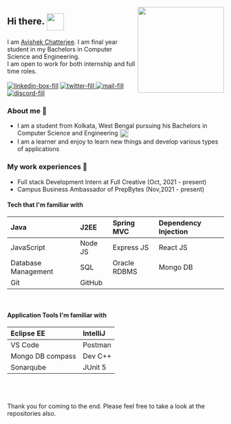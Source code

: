 <!-- ### Hi there 👋 -->
<!-- <img src="C:\Users\Avishek\Desktop\hello.gif"></img> -->
<!-- ![image](https://user-images.githubusercontent.com/76168294/145725559-ee3bac34-6b5b-4613-b3f4-aa45722b6f6c.png) -->
<a href="url"><img src="https://c.tenor.com/lUFliafCu_MAAAAC/hello.gif" align="right" height="200" width="200"></a>

 ## Hi there. <a href="url"><img src="https://raw.githubusercontent.com/TheDudeThatCode/TheDudeThatCode/master/Assets/Hi.gif" align="center" height="40" width="40"></a>
 I am <a href="https://avishekchatterje.github.io/">Avishek Chatterjee</a>. I am final year student in my Bachelors in Computer Science and Engineering. <br>
 I am open to work for both internship and full time roles. <br><br>
 <a href="https://www.linkedin.com/in/avishek-chatterjee-b1a86b205/">![linkedin-box-fill](https://user-images.githubusercontent.com/76168294/145727228-afdb05e2-e18c-4c00-bc3c-fc93ec194c6c.png)</a>
 <a href="https://twitter.com/Avishek42024088">![twitter-fill](https://user-images.githubusercontent.com/76168294/145727472-d7036e60-28ff-4b42-9a7e-67bda4037bb0.png)
</a>
<a href="mailto:avichat12@gmail.com">![mail-fill](https://user-images.githubusercontent.com/76168294/145727495-1c69c6e1-6bc2-4462-9607-3aa2c28a0394.png)
</a>
<a href="https://discordapp.com/users/Avishek8083/">![discord-fill](https://user-images.githubusercontent.com/76168294/145728077-adb1850a-b4e1-4e93-b045-7aecb1e58c71.png)
</a>
<br>
 ### About me 🙂
 
 - I am a student from Kolkata, West Bengal pursuing his Bachelors in Computer Science and Engineering <a href="url"><img src="https://user-images.githubusercontent.com/76168294/145728314-ce3b991f-6756-4f56-8490-169959b908e6.png" align="center" height="20" width="20" ></a>
 - I am a learner and enjoy to learn new things and develop various types of applications
 
 ### My work experiences 🙌
 - Full stack Development Intern at Full Creative (Oct, 2021 - present)
 - Campus Business Ambassador of PrepBytes (Nov,2021 - present)
  
  #### Tech that I'm familiar with
<!--   <br> -->
  |Java|J2EE|Spring MVC|Dependency Injection|
  |:--|:--|:--|:--|
  |JavaScript|Node JS|Express JS|React JS|
  |Database Management|SQL|Oracle RDBMS|Mongo DB|
  |Git|GitHub|
  
  <br>
  
  #### Application Tools I'm familiar with
<!--   <br> -->
  |Eclipse EE| IntelliJ|
  |:--|:--|
  |VS Code|Postman|
  |Mongo DB compass|Dev C++|
  |Sonarqube|JUnit 5|
 
 
  <br>
  <br><br>
  Thank you for coming to the end. Please feel free to take a look at the repositories also. 
  
 







<!--
**AvishekChatterje/AvishekChatterje** is a ✨ _special_ ✨ repository because its `README.md` (this file) appears on your GitHub profile.

Here are some ideas to get you started:

- 🔭 I’m currently working on ...
- 🌱 I’m currently learning ...
- 👯 I’m looking to collaborate on ...
- 🤔 I’m looking for help with ...
- 💬 Ask me about ...
- 📫 How to reach me: ...
- 😄 Pronouns: ...
- ⚡ Fun fact: ...
-->
